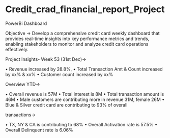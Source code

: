 # Credit_crad_financial_report_Project
PowerBi Dashboard 

 Objective ->
 Develop a comprehensive credit
card weekly dashboard that
provides real-time insights into key
performance metrics and trends,
enabling stakeholders to monitor
and analyze credit card operations
effectively.

Project Insights- Week 53 (31st Dec)->

• Revenue increased by 28.8%,
• Total Transaction Amt & Count increased by xx% & xx%
• Customer count increased by xx%

Overview YTD->

• Overall revenue is 57M
• Total interest is 8M
• Total transaction amount is 46M
• Male customers are contributing more in revenue 31M, female 26M
• Blue & Silver credit card are contributing to 93% of overall

transactions->

• TX, NY & CA is contributing to 68%
• Overall Activation rate is 57.5%
• Overall Delinquent rate is 6.06%
